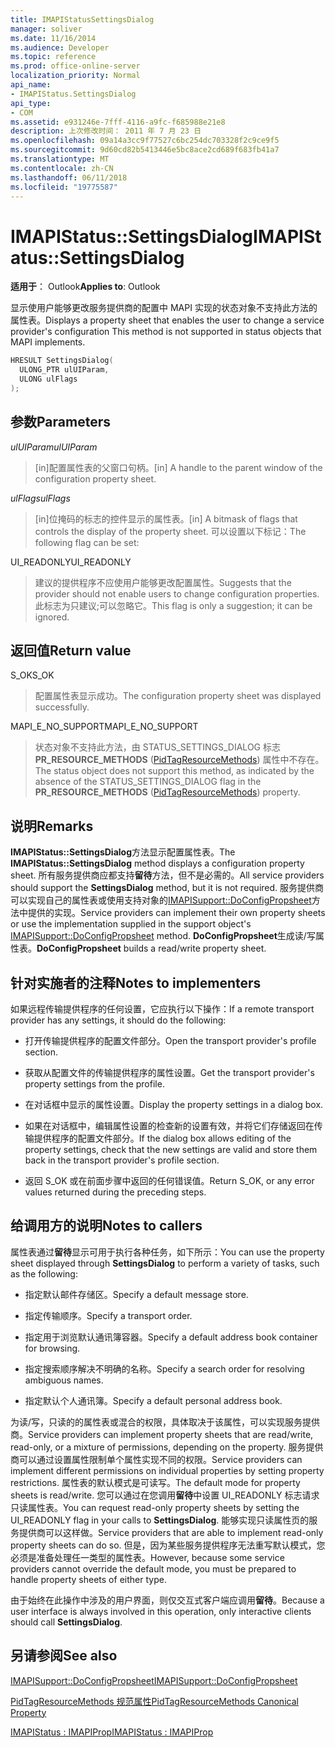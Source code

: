 ```yaml
---
title: IMAPIStatusSettingsDialog
manager: soliver
ms.date: 11/16/2014
ms.audience: Developer
ms.topic: reference
ms.prod: office-online-server
localization_priority: Normal
api_name:
- IMAPIStatus.SettingsDialog
api_type:
- COM
ms.assetid: e931246e-7fff-4116-a9fc-f685988e21e8
description: 上次修改时间： 2011 年 7 月 23 日
ms.openlocfilehash: 09a14a3cc9f77527c6bc254dc703328f2c9ce9f5
ms.sourcegitcommit: 9d60cd82b5413446e5bc8ace2cd689f683fb41a7
ms.translationtype: MT
ms.contentlocale: zh-CN
ms.lasthandoff: 06/11/2018
ms.locfileid: "19775587"
---
```

# <a name="imapistatussettingsdialog"></a><span data-ttu-id="5937d-103">IMAPIStatus::SettingsDialog</span><span class="sxs-lookup"><span data-stu-id="5937d-103">IMAPIStatus::SettingsDialog</span></span>

  
  
<span data-ttu-id="5937d-104">**适用于**： Outlook</span><span class="sxs-lookup"><span data-stu-id="5937d-104">**Applies to**: Outlook</span></span> 
  
<span data-ttu-id="5937d-105">显示使用户能够更改服务提供商的配置中 MAPI 实现的状态对象不支持此方法的属性表。</span><span class="sxs-lookup"><span data-stu-id="5937d-105">Displays a property sheet that enables the user to change a service provider's configuration This method is not supported in status objects that MAPI implements.</span></span>
  
```cpp
HRESULT SettingsDialog(
  ULONG_PTR ulUIParam,
  ULONG ulFlags
);
```

## <a name="parameters"></a><span data-ttu-id="5937d-106">参数</span><span class="sxs-lookup"><span data-stu-id="5937d-106">Parameters</span></span>

 <span data-ttu-id="5937d-107">_ulUIParam_</span><span class="sxs-lookup"><span data-stu-id="5937d-107">_ulUIParam_</span></span>
  
> <span data-ttu-id="5937d-108">[in]配置属性表的父窗口句柄。</span><span class="sxs-lookup"><span data-stu-id="5937d-108">[in] A handle to the parent window of the configuration property sheet.</span></span>
    
 <span data-ttu-id="5937d-109">_ulFlags_</span><span class="sxs-lookup"><span data-stu-id="5937d-109">_ulFlags_</span></span>
  
> <span data-ttu-id="5937d-110">[in]位掩码的标志的控件显示的属性表。</span><span class="sxs-lookup"><span data-stu-id="5937d-110">[in] A bitmask of flags that controls the display of the property sheet.</span></span> <span data-ttu-id="5937d-111">可以设置以下标记：</span><span class="sxs-lookup"><span data-stu-id="5937d-111">The following flag can be set:</span></span>
    
<span data-ttu-id="5937d-112">UI_READONLY</span><span class="sxs-lookup"><span data-stu-id="5937d-112">UI_READONLY</span></span> 
  
> <span data-ttu-id="5937d-113">建议的提供程序不应使用户能够更改配置属性。</span><span class="sxs-lookup"><span data-stu-id="5937d-113">Suggests that the provider should not enable users to change configuration properties.</span></span> <span data-ttu-id="5937d-114">此标志为只建议;可以忽略它。</span><span class="sxs-lookup"><span data-stu-id="5937d-114">This flag is only a suggestion; it can be ignored.</span></span>
    
## <a name="return-value"></a><span data-ttu-id="5937d-115">返回值</span><span class="sxs-lookup"><span data-stu-id="5937d-115">Return value</span></span>

<span data-ttu-id="5937d-116">S_OK</span><span class="sxs-lookup"><span data-stu-id="5937d-116">S_OK</span></span> 
  
> <span data-ttu-id="5937d-117">配置属性表显示成功。</span><span class="sxs-lookup"><span data-stu-id="5937d-117">The configuration property sheet was displayed successfully.</span></span>
    
<span data-ttu-id="5937d-118">MAPI_E_NO_SUPPORT</span><span class="sxs-lookup"><span data-stu-id="5937d-118">MAPI_E_NO_SUPPORT</span></span> 
  
> <span data-ttu-id="5937d-119">状态对象不支持此方法，由 STATUS_SETTINGS_DIALOG 标志**PR_RESOURCE_METHODS** ([PidTagResourceMethods](pidtagresourcemethods-canonical-property.md)) 属性中不存在。</span><span class="sxs-lookup"><span data-stu-id="5937d-119">The status object does not support this method, as indicated by the absence of the STATUS_SETTINGS_DIALOG flag in the **PR_RESOURCE_METHODS** ([PidTagResourceMethods](pidtagresourcemethods-canonical-property.md)) property.</span></span>
    
## <a name="remarks"></a><span data-ttu-id="5937d-120">说明</span><span class="sxs-lookup"><span data-stu-id="5937d-120">Remarks</span></span>

<span data-ttu-id="5937d-121">**IMAPIStatus::SettingsDialog**方法显示配置属性表。</span><span class="sxs-lookup"><span data-stu-id="5937d-121">The **IMAPIStatus::SettingsDialog** method displays a configuration property sheet.</span></span> <span data-ttu-id="5937d-122">所有服务提供商应都支持**留待**方法，但不是必需的。</span><span class="sxs-lookup"><span data-stu-id="5937d-122">All service providers should support the **SettingsDialog** method, but it is not required.</span></span> <span data-ttu-id="5937d-123">服务提供商可以实现自己的属性表或使用支持对象的[IMAPISupport::DoConfigPropsheet](imapisupport-doconfigpropsheet.md)方法中提供的实现。</span><span class="sxs-lookup"><span data-stu-id="5937d-123">Service providers can implement their own property sheets or use the implementation supplied in the support object's [IMAPISupport::DoConfigPropsheet](imapisupport-doconfigpropsheet.md) method.</span></span> <span data-ttu-id="5937d-124">**DoConfigPropsheet**生成读/写属性表。</span><span class="sxs-lookup"><span data-stu-id="5937d-124">**DoConfigPropsheet** builds a read/write property sheet.</span></span> 
  
## <a name="notes-to-implementers"></a><span data-ttu-id="5937d-125">针对实施者的注释</span><span class="sxs-lookup"><span data-stu-id="5937d-125">Notes to implementers</span></span>

<span data-ttu-id="5937d-126">如果远程传输提供程序的任何设置，它应执行以下操作：</span><span class="sxs-lookup"><span data-stu-id="5937d-126">If a remote transport provider has any settings, it should do the following:</span></span>
  
- <span data-ttu-id="5937d-127">打开传输提供程序的配置文件部分。</span><span class="sxs-lookup"><span data-stu-id="5937d-127">Open the transport provider's profile section.</span></span>
    
- <span data-ttu-id="5937d-128">获取从配置文件的传输提供程序的属性设置。</span><span class="sxs-lookup"><span data-stu-id="5937d-128">Get the transport provider's property settings from the profile.</span></span>
    
- <span data-ttu-id="5937d-129">在对话框中显示的属性设置。</span><span class="sxs-lookup"><span data-stu-id="5937d-129">Display the property settings in a dialog box.</span></span>
    
- <span data-ttu-id="5937d-130">如果在对话框中，编辑属性设置的检查新的设置有效，并将它们存储返回在传输提供程序的配置文件部分。</span><span class="sxs-lookup"><span data-stu-id="5937d-130">If the dialog box allows editing of the property settings, check that the new settings are valid and store them back in the transport provider's profile section.</span></span>
    
- <span data-ttu-id="5937d-131">返回 S_OK 或在前面步骤中返回的任何错误值。</span><span class="sxs-lookup"><span data-stu-id="5937d-131">Return S_OK, or any error values returned during the preceding steps.</span></span>
    
## <a name="notes-to-callers"></a><span data-ttu-id="5937d-132">给调用方的说明</span><span class="sxs-lookup"><span data-stu-id="5937d-132">Notes to callers</span></span>

<span data-ttu-id="5937d-133">属性表通过**留待**显示可用于执行各种任务，如下所示：</span><span class="sxs-lookup"><span data-stu-id="5937d-133">You can use the property sheet displayed through **SettingsDialog** to perform a variety of tasks, such as the following:</span></span> 
  
- <span data-ttu-id="5937d-134">指定默认邮件存储区。</span><span class="sxs-lookup"><span data-stu-id="5937d-134">Specify a default message store.</span></span>
    
- <span data-ttu-id="5937d-135">指定传输顺序。</span><span class="sxs-lookup"><span data-stu-id="5937d-135">Specify a transport order.</span></span>
    
- <span data-ttu-id="5937d-136">指定用于浏览默认通讯簿容器。</span><span class="sxs-lookup"><span data-stu-id="5937d-136">Specify a default address book container for browsing.</span></span>
    
- <span data-ttu-id="5937d-137">指定搜索顺序解决不明确的名称。</span><span class="sxs-lookup"><span data-stu-id="5937d-137">Specify a search order for resolving ambiguous names.</span></span>
    
- <span data-ttu-id="5937d-138">指定默认个人通讯簿。</span><span class="sxs-lookup"><span data-stu-id="5937d-138">Specify a default personal address book.</span></span>
    
<span data-ttu-id="5937d-139">为读/写，只读的的属性表或混合的权限，具体取决于该属性，可以实现服务提供商。</span><span class="sxs-lookup"><span data-stu-id="5937d-139">Service providers can implement property sheets that are read/write, read-only, or a mixture of permissions, depending on the property.</span></span> <span data-ttu-id="5937d-140">服务提供商可以通过设置属性限制单个属性实现不同的权限。</span><span class="sxs-lookup"><span data-stu-id="5937d-140">Service providers can implement different permissions on individual properties by setting property restrictions.</span></span> <span data-ttu-id="5937d-141">属性表的默认模式是可读写。</span><span class="sxs-lookup"><span data-stu-id="5937d-141">The default mode for property sheets is read/write.</span></span> <span data-ttu-id="5937d-142">您可以通过在您调用**留待**中设置 UI_READONLY 标志请求只读属性表。</span><span class="sxs-lookup"><span data-stu-id="5937d-142">You can request read-only property sheets by setting the UI_READONLY flag in your calls to **SettingsDialog**.</span></span> <span data-ttu-id="5937d-143">能够实现只读属性页的服务提供商可以这样做。</span><span class="sxs-lookup"><span data-stu-id="5937d-143">Service providers that are able to implement read-only property sheets can do so.</span></span> <span data-ttu-id="5937d-144">但是，因为某些服务提供程序无法重写默认模式，您必须是准备处理任一类型的属性表。</span><span class="sxs-lookup"><span data-stu-id="5937d-144">However, because some service providers cannot override the default mode, you must be prepared to handle property sheets of either type.</span></span> 
  
<span data-ttu-id="5937d-145">由于始终在此操作中涉及的用户界面，则仅交互式客户端应调用**留待**。</span><span class="sxs-lookup"><span data-stu-id="5937d-145">Because a user interface is always involved in this operation, only interactive clients should call **SettingsDialog**.</span></span>
  
## <a name="see-also"></a><span data-ttu-id="5937d-146">另请参阅</span><span class="sxs-lookup"><span data-stu-id="5937d-146">See also</span></span>



[<span data-ttu-id="5937d-147">IMAPISupport::DoConfigPropsheet</span><span class="sxs-lookup"><span data-stu-id="5937d-147">IMAPISupport::DoConfigPropsheet</span></span>](imapisupport-doconfigpropsheet.md)
  
[<span data-ttu-id="5937d-148">PidTagResourceMethods 规范属性</span><span class="sxs-lookup"><span data-stu-id="5937d-148">PidTagResourceMethods Canonical Property</span></span>](pidtagresourcemethods-canonical-property.md)
  
[<span data-ttu-id="5937d-149">IMAPIStatus : IMAPIProp</span><span class="sxs-lookup"><span data-stu-id="5937d-149">IMAPIStatus : IMAPIProp</span></span>](imapistatusimapiprop.md)

